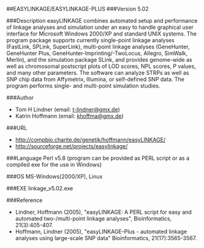 ##EASYLINKAGE/EASYLINKAGE-PLUS
###Version
5.02

###Description
easyLINKAGE combines automated setup and performance of linkage analyses and simulation under an easy to handle graphical user interface for Microsoft Windows 2000/XP and standard UNIX systems. The program package supports currently single-point linkage analyses (FastLink, SPLink, SuperLink), multi-point linkage analyses (GeneHunter, GeneHunter Plus, GeneHunter-Imprinting/-TwoLocus, Allegro, SimWalk, Merlin), and the simulation package SLink, and provides genome-wide as well as chromosomal postscript plots of LOD scores, NPL scores, P values, and many other parameters. The software can analyze STRPs as well as SNP chip data from Affymetrix, Illumina, or self-defined SNP data. The program performs single- and multi-point simulation studies.

###Author
* Tom H Lindner (email: t-lindner@gmx.de)
* Katrin Hoffmann (email: khoffma@gmx.de)

###URL
* http://compbio.charite.de/genetik/hoffmann/easyLINKAGE/
* http://sourceforge.net/projects/easylinkage/

###Language
Perl v5.8 (program can be provided as PERL script or as a compiled exe for the use in Windows)

###OS
MS-Windows(2000/XP), Linux

###EXE
linkage_v5.02.exe

###Reference
* Lindner, Hoffmann (2005), "easyLINKAGE: A PERL script for easy and automated two-/multi-point linkage analyses", Bioinformatics, 21(3):405-407.
* Hoffmann, Lindner (2005), "easyLINKAGE-Plus - automated linkage analyses using large-scale SNP data" Bioinformatics, 21(17):3565-3567.


